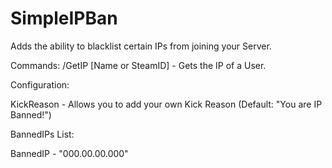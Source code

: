 # SimpleIPBan
Adds the ability to blacklist certain IPs from joining your Server. 

Commands:
/GetIP [Name or SteamID] - Gets the IP of a User.

Configuration:

KickReason - Allows you to add your own Kick Reason (Default: "You are IP Banned!")

BannedIPs List:

BannedIP - "000.00.00.000"

